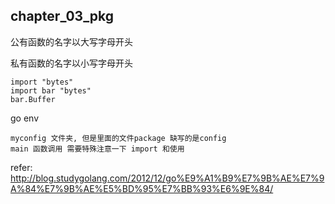 chapter\_03\_pkg
-----------------------

公有函数的名字以大写字母开头

私有函数的名字以小写字母开头

```
import "bytes"
import bar "bytes"
bar.Buffer
```

go env

```
myconfig 文件夹, 但是里面的文件package 缺写的是config
main 函数调用 需要特殊注意一下 import 和使用
```

refer: http://blog.studygolang.com/2012/12/go%E9%A1%B9%E7%9B%AE%E7%9A%84%E7%9B%AE%E5%BD%95%E7%BB%93%E6%9E%84/

